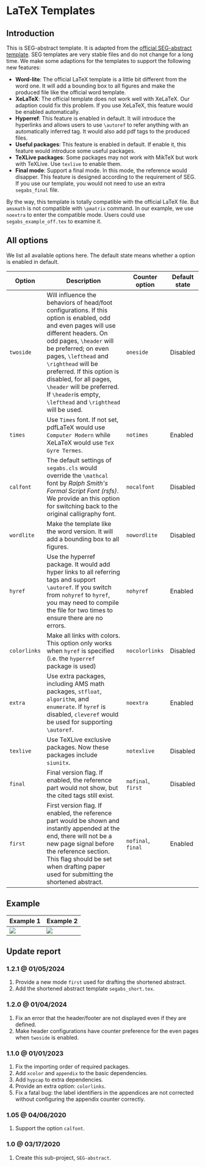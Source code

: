 # LaTeX Templates

## Introduction

This is SEG-abstract template. It is adapted from the [official SEG-abstract template][git-seg]. SEG templates are very stable files and do not change for a long time. We make some adaptions for the templates to support the following new features:

* **Word-lite**: The official LaTeX template is a little bit different from the word one. It will add a bounding box to all figures and make the produced file like the official word template.
* **XeLaTeX**: The official template does not work well with XeLaTeX. Our adaption could fix this problem. If you use XeLaTeX, this feature would be enabled automatically.
* **Hyperref**: This feature is enabled in default. It will introduce the hyperlinks and allows users to use `\autoref` to refer anything with an automatically inferred tag. It would also add pdf tags to the produced files.
* **Useful packages**: This feature is enabled in default. If enable it, this feature would introduce some useful packages.
* **TeXLive packages**: Some packages may not work with MikTeX but work with TeXLive. Use `texlive` to enable them.
* **Final mode**: Support a final mode. In this mode, the reference would disapper. This feature is designed according to the requirement of SEG. If you use our template, you would not need to use an extra `segabs_final` file.

By the way, this template is totally compatible with the official LaTeX file. But `amsmath` is not compatible with `\pmatrix` command. In our example, we use `noextra` to enter the compatible mode. Users could use `segabs_example_off.tex` to examine it.

## All options

We list all available options here. The default state means whether a option is enabled in default.

| Option | Description | Counter option | Default state |
| -----  |   -----     |      -----     |  -----  |
| `twoside` | Will influence the behaviors of head/foot configurations. If this option is enabled, odd and even pages will use different headers. On odd pages, `\header` will be preferred; on even pages, `\lefthead` and `\righthead` will be preferred. If this option is disabled, for all pages, `\header` will be preferred. If `\header`is empty, `\lefthead` and `\righthead` will be used. | `oneside` | Disabled |
| `times` | Use `Times` font. If not set, pdfLaTeX would use `Computer Modern` while XeLaTeX would use `TeX Gyre Termes`.  | `notimes` | Enabled |
| `calfont` | The default settings of `segabs.cls` would override the `\mathcal` font by *Ralph Smith's Formal Script Font (rsfs)*. We provide an this option for switching back to the original calligraphy font.  | `nocalfont` | Disabled |
| `wordlite` | Make the template like the word version. It will add a bounding box to all figures. | `nowordlite` | Disabled |
| `hyref` | Use the hyperref package. It would add hyper links to all referring tags and support `\autoref`. If you switch from `nohyref` to `hyref`, you may need to compile the file for two times to ensure there are no errors. | `nohyref` | Enabled |
| `colorlinks` | Make all links with colors. This option only works when `hyref` is specified (i.e. the `hyperref` package is used) | `nocolorlinks` | Disabled |
| `extra` | Use extra packages, including AMS math packages, `stfloat`, `algorithm`, and `enumerate`. If `hyref` is disabled, `cleveref` would be used for supporting `\autoref`. | `noextra` | Enabled |
| `texlive` | Use TeXLive exclusive packages. Now these packages include `siunitx`. | `notexlive` | Disabled |
| `final` | Final version flag. If enabled, the reference part would not show, but the cited tags still exist. | `nofinal`, `first` | Disabled |
| `first` | First version flag. If enabled, the reference part would be shown and instantly appended at the end, there will not be a new page signal before the reference section. This flag should be set when drafting paper used for submitting the shortened abstract. | `nofinal`, `final` | Enabled |

## Example

| Example 1 | Example 2 |
| ----- | ----- |
| ![][ex-fig-1] | ![][ex-fig-2] |

## Update report

### 1.2.1 @ 01/05/2024

1. Provide a new mode `first` used for drafting the shortened abstract.
2. Add the shortened abstract template `segabs_short.tex`.

### 1.2.0 @ 01/04/2024

1. Fix an error that the header/footer are not displayed even if they are defined.
2. Make header configurations have counter preference for the even pages when `twoside` is enabled.

### 1.1.0 @ 01/01/2023

1. Fix the importing order of required packages.
2. Add `xcolor` and `appendix` to the basic dependencies.
3. Add `hypcap` to extra dependencies.
4. Provide an extra option: `colorlinks`.
5. Fix a fatal bug: the label identifiers in the appendices are not corrected without configuring the appendix counter correctly.

### 1.05 @ 04/06/2020

1. Support the option `calfont`.

### 1.0 @ 03/17/2020

1. Create this sub-project, `SEG-abstract`.

[git-seg]:https://github.com/SEGTeX/texmf/tree/master/tex/latex/seg
[git-beamer]:https://github.com/cainmagi/UH-beamer-templates

[ex-fig-1]:./display/seg-abs-1.png
[ex-fig-2]:./display/seg-abs-2.png